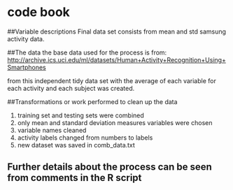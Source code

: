 # code book 
##Variable descriptions 
Final data set consists from mean and std samsung activity data.

##The data 
the base data used for the process is from:
http://archive.ics.uci.edu/ml/datasets/Human+Activity+Recognition+Using+Smartphones 

from this independent tidy data set with the average of each variable for each activity and each subject was created.

##Transformations or work performed to clean up the data
1. training set and testing sets were combined
2. only mean and standard deviation measures variables were chosen
3. variable names cleaned
4. activity labels changed from numbers to labels
5. new dataset was saved in comb_data.txt

## Further details about the process can be seen from comments in the R script
